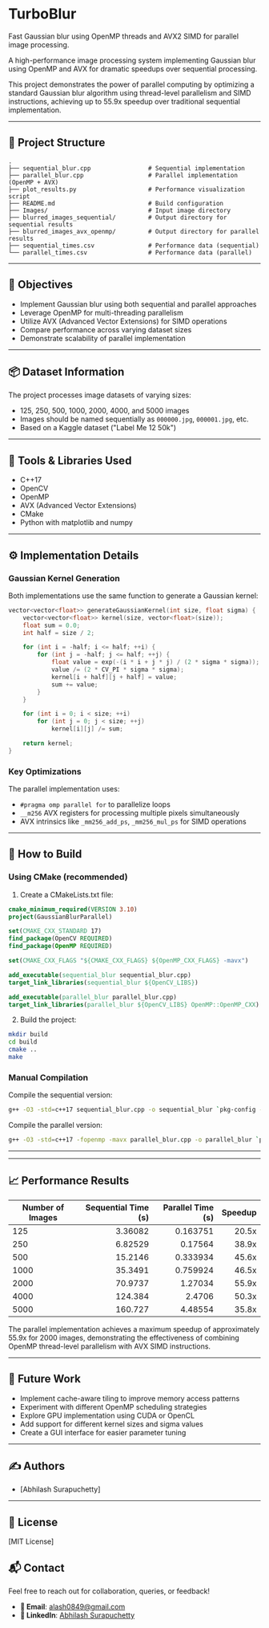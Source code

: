 # TurboBlur
Fast Gaussian blur using OpenMP threads and AVX2 SIMD for parallel image processing.


A high-performance image processing system implementing Gaussian blur using OpenMP and AVX for dramatic speedups over sequential processing.

This project demonstrates the power of parallel computing by optimizing a standard Gaussian blur algorithm using thread-level parallelism and SIMD instructions, achieving up to 55.9x speedup over traditional sequential implementation.

---

## 📁 Project Structure

```
.
├── sequential_blur.cpp                # Sequential implementation
├── parallel_blur.cpp                  # Parallel implementation (OpenMP + AVX)
├── plot_results.py                    # Performance visualization script
├── README.md                          # Build configuration
├── Images/                            # Input image directory
├── blurred_images_sequential/         # Output directory for sequential results
├── blurred_images_avx_openmp/         # Output directory for parallel results
├── sequential_times.csv               # Performance data (sequential)
└── parallel_times.csv                 # Performance data (parallel)
```

---

## 🧠 Objectives

- Implement Gaussian blur using both sequential and parallel approaches
- Leverage OpenMP for multi-threading parallelism
- Utilize AVX (Advanced Vector Extensions) for SIMD operations
- Compare performance across varying dataset sizes
- Demonstrate scalability of parallel implementation

---

## 📦 Dataset Information

The project processes image datasets of varying sizes:
- 125, 250, 500, 1000, 2000, 4000, and 5000 images
- Images should be named sequentially as `000000.jpg`, `000001.jpg`, etc.
- Based on a Kaggle dataset ("Label Me 12 50k")

---

## 🧰 Tools & Libraries Used

- C++17
- OpenCV
- OpenMP
- AVX (Advanced Vector Extensions)
- CMake
- Python with matplotlib and numpy

---

## ⚙️ Implementation Details

### Gaussian Kernel Generation

Both implementations use the same function to generate a Gaussian kernel:

```cpp
vector<vector<float>> generateGaussianKernel(int size, float sigma) {
    vector<vector<float>> kernel(size, vector<float>(size));
    float sum = 0.0;
    int half = size / 2;

    for (int i = -half; i <= half; ++i) {
        for (int j = -half; j <= half; ++j) {
            float value = exp(-(i * i + j * j) / (2 * sigma * sigma));
            value /= (2 * CV_PI * sigma * sigma);
            kernel[i + half][j + half] = value;
            sum += value;
        }
    }

    for (int i = 0; i < size; ++i)
        for (int j = 0; j < size; ++j)
            kernel[i][j] /= sum;

    return kernel;
}
```

### Key Optimizations

The parallel implementation uses:
- `#pragma omp parallel for` to parallelize loops
- `__m256` AVX registers for processing multiple pixels simultaneously
- AVX intrinsics like `_mm256_add_ps`, `_mm256_mul_ps` for SIMD operations

---

## 🔧 How to Build

### Using CMake (recommended)

1. Create a CMakeLists.txt file:

```cmake
cmake_minimum_required(VERSION 3.10)
project(GaussianBlurParallel)

set(CMAKE_CXX_STANDARD 17)
find_package(OpenCV REQUIRED)
find_package(OpenMP REQUIRED)

set(CMAKE_CXX_FLAGS "${CMAKE_CXX_FLAGS} ${OpenMP_CXX_FLAGS} -mavx")

add_executable(sequential_blur sequential_blur.cpp)
target_link_libraries(sequential_blur ${OpenCV_LIBS})

add_executable(parallel_blur parallel_blur.cpp)
target_link_libraries(parallel_blur ${OpenCV_LIBS} OpenMP::OpenMP_CXX)
```

2. Build the project:
```bash
mkdir build
cd build
cmake ..
make
```

### Manual Compilation

Compile the sequential version:
```bash
g++ -O3 -std=c++17 sequential_blur.cpp -o sequential_blur `pkg-config --cflags --libs opencv4`
```

Compile the parallel version:
```bash
g++ -O3 -std=c++17 -fopenmp -mavx parallel_blur.cpp -o parallel_blur `pkg-config --cflags --libs opencv4`
```

---

---

## 📈 Performance Results

| Number of Images | Sequential Time (s) | Parallel Time (s) | Speedup |
|------------------|--------------------:|------------------:|--------:|
| 125              | 3.36082             | 0.163751          | 20.5x   |
| 250              | 6.82529             | 0.17564           | 38.9x   |
| 500              | 15.2146             | 0.333934          | 45.6x   |
| 1000             | 35.3491             | 0.759924          | 46.5x   |
| 2000             | 70.9737             | 1.27034           | 55.9x   |
| 4000             | 124.384             | 2.4706            | 50.3x   |
| 5000             | 160.727             | 4.48554           | 35.8x   |

The parallel implementation achieves a maximum speedup of approximately 55.9x for 2000 images, demonstrating the effectiveness of combining OpenMP thread-level parallelism with AVX SIMD instructions.

---

## 🚀 Future Work

- Implement cache-aware tiling to improve memory access patterns
- Experiment with different OpenMP scheduling strategies
- Explore GPU implementation using CUDA or OpenCL
- Add support for different kernel sizes and sigma values
- Create a GUI interface for easier parameter tuning

---

## ✍️ Authors

- [Abhilash Surapuchetty]

---

## 📄 License

[MIT License]

## 📬 Contact

Feel free to reach out for collaboration, queries, or feedback!

- **📧 Email**: [alash0849@gmail.com](mailto:alash0849@gmail.com)
- **🔗 LinkedIn**: [Abhilash Surapuchetty](https://www.linkedin.com/in/abhilash-surapuchetty-baa0a4267/)
